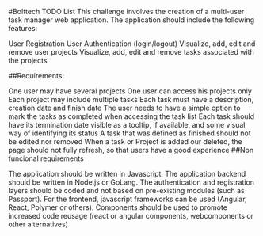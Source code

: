 #Bolttech TODO List
This challenge involves the creation of a multi-user task manager web application. The application should include the following features:

User Registration User Authentication (login/logout) Visualize, add, edit and remove user projects Visualize, add, edit and remove tasks associated with the projects

##Requirements:

One user may have several projects
One user can access his projects only
Each project may include multiple tasks
Each task must have a description, creation date and finish date
The user needs to have a simple option to mark the tasks as completed when accessing the task list
Each task should have its termination date visible as a tooltip, if available, and some visual way of identifying its status
A task that was defined as finished should not be edited nor removed
When a task or Project is added our deleted, the page should not fully refresh, so that users have a good experience
##Non funcional requirements

The application should be written in Javascript.
The application backend should be written in Node.js or GoLang.
The authentication and registration layers should be coded and not based on pre-existing modules (such as Passport).
For the frontend, javascript frameworks can be used (Angular, React, Polymer or others).
Components should be used to promote increased code reusage (react or angular components, webcomponents or other alternatives)